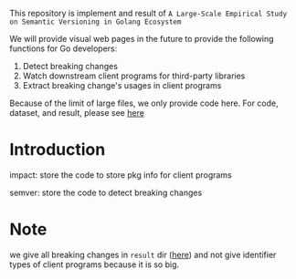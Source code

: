This repository is implement and result of `A Large-Scale Empirical Study on Semantic Versioning in Golang Ecosystem`

We will provide visual web pages in the future to provide the following functions for Go developers:

1. Detect breaking changes
2. Watch downstream client programs for third-party libraries
3. Extract breaking change's usages in client programs

Because of the limit of large files, we only provide code here. For code, dataset, and result, please see [here](https://drive.google.com/drive/folders/1Cf9KITHz5p04xZJCkQQo5BZEP6h4Bov8?usp=sharing)

# Introduction

impact: store the code to store pkg info for client programs

semver: store the code to detect breaking changes

# Note

we give all breaking changes in `result` dir ([here](https://drive.google.com/drive/folders/1Cf9KITHz5p04xZJCkQQo5BZEP6h4Bov8?usp=sharing)) and not give identifier types of client programs because it is so big.